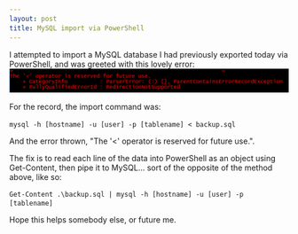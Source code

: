```yaml
---
layout: post
title: MySQL import via PowerShell
---
```


I attempted to import a MySQL database I had previously exported today via PowerShell, and was greeted with this lovely error:
![](https://raw.githubusercontent.com/daveyb/daveyb.github.io/master/images/mysql-ps-1.PNG)

For the record, the import command was:

`mysql -h [hostname] -u [user] -p [tablename] < backup.sql`

And the error thrown, "The '<' operator is reserved for future use.".

The fix is to read each line of the data into PowerShell as an object using Get-Content, then pipe it to MySQL... sort of the opposite of the method above, like so:

```
Get-Content .\backup.sql | mysql -h [hostname] -u [user] -p [tablename]
```

Hope this helps somebody else, or future me.
